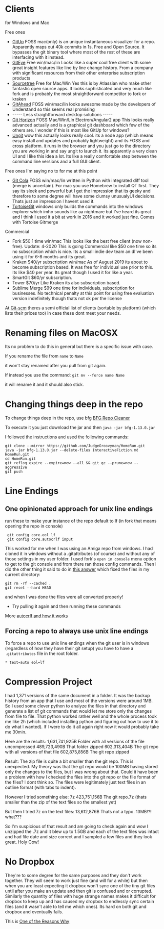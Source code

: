 # Clients
for Windows and Mac

Free ones

* [GitUp](https://gitup.co) FOSS mac(only) is an unique instantaneous visualizer for a repo.  Apparently maps out 40k commits in 1s.  Free and Open Source.  It bypasses the git binary tool where most of the rest of these are interfacing with it instead.  
* [GitEye](https://www.collab.net/products/giteye) Free win/mac/lin Looks like a super cool free client with some great insight features like line by line change history.  From a company with significant resources from their other enterprise subscription products
* [Sourcetree](https://www.sourcetreeapp.com) Free for Mac/Win Yes this is by Atlassian who make other fantastic open source apps.  It looks sophisticated and very much like fork and is probably the most straightforward competitor to fork or kraken
* [GitAhead](https://gitahead.github.io/gitahead.com/) FOSS win/mac/lin looks awesome made by the developers of Understand so this seems real promising 
* ----- Less straightforward desktop solutions ----- 
* [Git Horizon](https://www.cycligent.com/git-tool) FOSS Mac/Win/Lin Electron/Angular2 app This looks really advanced actually and is a graphical git dashboard which few of the others are.  I wonder if this is most like GitUp for windows?  
* [Ungit](https://github.com/FredrikNoren/ungit) wow this actually looks really cool.  its a node app (which means easy install and updates and probably lightweight) and its FOSS and cross platform.  it runs in the browser and you just go to the directory you are working in and say ungit to launch it.  Its apparently a very clean UI and I like this idea a lot.  Its like a really comfortable step between the command line versions and a full GUI client.  

Free ones I'm saying no to for me at this point
 

* [Git Cola](http://git-cola.github.io) FOSS win/mac/lin written in Python with integrated diff tool (merge is uncertain).  For mac you use Homebrew to install QT first.  They say its sleek and powerful but I get the impression that its geeky and therefore to some degree will have some clumsy unusualyUI decisions.  Thats just an impression I havent used it.
* [TortoiseGit](https://tortoisegit.org) windows only  builds the commands into the windows explorer which imho sounds like aa nightmare but I've heard its great and I think I used it a bit at work in 2016 and it worked just fine.  Comes with Tortoise Gitmerge


Commercial

* Fork $50 1 time win/mac This looks like the best free client (now non-free).  Update: 4-2020 This is going Commercial like $50 one time so its no subscription which is nice.  Its a small indie dev team an dI've been using it for 6-8 months and its great.
* Kraken $40/yr subscription win/mac  As of August 2019 its about to become subscription based. It was free for individual use prior to this.  Its like $40 per year.  Its great though I used it for like a year.
* SmartGit $60/yr subscription.
* Tower $70/yr Like Kraken its also subscription based.
* Sublime Merge  $99 one time for individuals, subscription for businesses.  No technical penalty at this point for using free evaluation version indefinitely though thats not ok per the license

At [Git-scm](https://git-scm.com/downloads/guis) theres a semi official list of clients (sortable by platform) (which lists their prices too) in case these dont meet your needs.

# Renaming files on MacOSX #
Its no problem to do this in general but there is a specific issue with case.

If you rename the file from 
`name`
to 
`Name`

it won't stay renamed after you pull from git again.

If instead you use the command:
`git mv --force name Name`

it will rename it and it should also stick.

# Changing things deep in the repo #
To change things deep in the repo, use bfg
[BFG Repo Cleaner](https://rtyley.github.io/bfg-repo-cleaner/)

To execute it you just download the jar and then 
`java -jar bfg-1.13.0.jar`

I followed the instructions and used the following commands:
```
git clone --mirror https://github.com/JudgeGroovyman/HomeRun.git
java -jar bfg-1.13.0.jar --delete-files InteractiveFiction.md HomeRun.git
cd HomeRun.git
git reflog expire --expire=now --all && git gc --prune=now --aggressive
git push
```

# Line Endings #

## One opinionated approach for unix line endings ##
run these to make your instance of the repo default to lf (in fork that means opening the repo in console) 
```
 git config core.eol lf
 git config core.autocrlf input
```
This worked for me when I was using an Amiga repo from windows.  I had cloned it in windows without a .gitattributes (of course) and without any of those settings in my user folder.   I used fork's `open in console` menu option to get to the git console and from there ran those config commands.  Then I did the other thing it said to do in [this answer](https://stackoverflow.com/questions/2517190/how-do-i-force-git-to-use-lf-instead-of-crlf-under-windows/33424884#33424884) which fixed the files in my current directory:
```
git rm -rf --cached .
git reset --hard HEAD
```
and when I was done the files were all converted properly!

* Try pulling it again and then running these commands

More [autocrlf and how it works](https://stackoverflow.com/a/20653073)

## Forcing a repo to always use unix line endings ##

To force a repo to use unix line endings when the git user is in windows (regardless of how they have their git setup) you have to have a `.gitattributes` file in the root folder. 

```
* text=auto eol=lf
```


# Compression Project #
I had 1,371 versions of the same document in a folder.  It was the backup history from an app that I use and most of the versions were around 1MB.  So I used some clever python to analyze the files in that directory and generate a list of git commands that would let me store only the changes from file to file.  That python worked rather well and the whole process took me like 2h (which included installing python and figuring out how to use it to do what I wanted).  If I were to do it all again right now it would probably take me 30min.

Here are the results:
1,631,741,925B Folder with all versions of the file uncompressed
  489,723,490B That folder zipped
  602,313,404B The git repo with all versions of that file
  602,875,856B The git repo zipped
  
Result: The zip file is quite a bit smaller than the git repo.  This is unexpected.  My theory was that the git repo would be 100MB having stored only the changes to the files, but I was wrong about that.  Could it have been a problem with how I checked the files into the git repo or the file format of the files? I dont think so.  The files were legitimately just text files in an outline format (with tabs to indent).  

However I tried something else:  7z
  423,751,156B The git repo.7z (thats smaller than the zip of the text files so the smallest yet)
  
But then I tried 7z on the text files:
   13,612,876B Thats not a typo.  13MB!?!  what???
   
So I'm suspicious of that result and am going to check again and wow I unzipped the .7z and it blew up to 1.5GB and each of the text files was intact and had file date and size correct and I sampled a few files and they look great.
Holy Cow!  


# No Dropbox #
They're to some degree for the same purposes and they don't work together.  They will seem to work just fine (and will for a while) but then when you are least expecting it dropbox won't sync one of the tiny git files until after you make an update and then git is confused and or corrupted.  Similarly the quantity of files with huge strange names makes it difficult for dropbox to keep up and has caused my dropbox to endlessly sync certain files (and it wasn't able to tell me which ones).  Its hard on both git and dropbox and eventually fails.


This is [One of the Reasons Why](https://www.reddit.com/r/dropbox/comments/8rae7h/dropbox_stuck_on_indexing_syncing_in_windows_10/)
